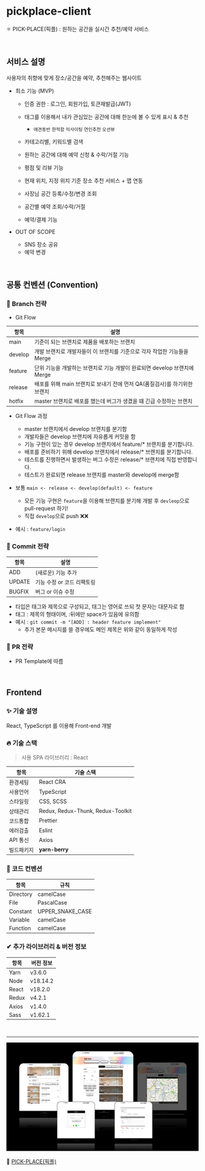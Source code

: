 # pickplace-client
⚛ PICK-PLACE(픽플) : 원하는 공간을 실시간 추천/예약 서비스

<br>

## 서비스 설명

사용자의 취향에 맞게 장소/공간을 예약, 추천해주는 웹사이트

- 최소 기능 (MVP)
  - 인증 권한 : 로그인, 회원가입, 토큰재발급(JWT)
   
  - 태그를 이용해서 내가 관심있는 공간에 대해 한눈에 볼 수 있게 표시 & 추천
    - `애견동반` `한적함` `익사이팅` `연인추천` `오션뷰`

  - 카테고리별, 키워드별 검색
  
  - 원하는 공간에 대해 예약 신청 & 수락/거절 기능

  - 평점 및 리뷰 기능

  - 현재 위치, 지정 위치 기준 장소 추천 서비스 + 맵 연동

  - 사장님 공간 등록/수정/변경 조회

  - 공간별 예약 조회/수락/거절

  - 예약/결제 기능

- OUT OF SCOPE
  - SNS 장소 공유
  - 예약 변경

<br>

## 공통 컨벤션 (Convention)

### 🌴 Branch 전략 
- Git Flow

|  **항목**  |                                  **설명**                                   |
| ---------- | --------------------------------------------------------------------------- |
| main       | 기준이 되는 브랜치로 제품을 배포하는 브랜치                                  |
| develop    | 개발 브랜치로 개발자들이 이 브랜치를 기준으로 각자 작업한 기능들을 Merge      |
| feature    | 단위 기능을 개발하는 브랜치로 기능 개발이 완료되면 develop 브랜치에 Merge     |
| release    | 배포를 위해 main 브랜치로 보내기 전에 먼저 QA(품질검사)를 하기위한 브랜치     |
| hotfix     | master 브랜치로 배포를 했는데 버그가 생겼을 떄 긴급 수정하는 브랜치           |

- Git Flow 과정
  - master 브랜치에서 develop 브랜치를 분기함
  - 개발자들은 develop 브랜치에 자유롭게 커밋을 함
  - 기능 구현이 있는 경우 develop 브랜치에서 feature/* 브랜치를 분기합니다.
  - 배포를 준비하기 위해 develop 브랜치에서 release/* 브랜치를 분기합니다.
  - 테스트를 진행하면서 발생하는 버그 수정은 release/* 브랜치에 직접 반영합니다.
  - 테스트가 완료되면 release 브랜치를 master와 develop에 merge함

- 보통 `main <- release <- develop(default) <- feature`
  - 모든 기능 구현은 `feature`을 이용해 브랜치를 분기해 개발 후 `devleop`으로 pull-request 하기!
  - 직접 `develop`으로 push ❌❌
- 예시 : `feature/login` 


### 🍕 Commit 전략 

|  **항목**  |             **설명**              |
| ---------- | ---------------------------------- |
| ADD        | (새로운) 기능 추가                 |
| UPDATE     | 기능 수정 or  코드 리팩토링        |
| BUGFIX     | 버그 or 이슈 수정                  |

- 타입은 태그와 제목으로 구성되고, 태그는 영어로 쓰되 첫 문자는 대문자로 함
- 태그 : 제목의 형태이며, :뒤에만 space가 있음에 유의함
- 예시 : `git commit -m "[ADD] : header feature implement"`
  - 추가 본문 메시지를 쓸 경우에도 메인 제목은 위와 같이 동일하게 작성


### 🍭 PR 전략
- PR Template에 따름

<br>

## Frontend

### ✨ 기술 설명
React, TypeScript 를 이용해 Front-end 개발

### 🔥 기술 스택
> 사용 SPA 라이브러리 : React

|  **항목**  |  **기술 스택**                   |
| ---------- | -------------------------------- |
| 환경세팅   | React CRA                         |
| 사용언어   | TypeScript                        |
| 스타일링   | CSS, SCSS                         |
| 상태관리   | Redux, Redux-Thunk, Redux-Toolkit |
| 코드통합   | Prettier                          |
| 에러검출   | Eslint                            |
| API 통신   | Axios                             |
| 빌드패키지 | **yarn-berry**                    |

### 🔅 코드 컨벤션
|  **항목**  |    **규칙**      |
| ---------- | ---------------- |
| Directory  | camelCase        |
| File       | PascalCase       |
| Constant   | UPPER_SNAKE_CASE       |
| Variable   | camelCase        |
| Function   | camelCase        |


### ✔ 추가 라이브러리 & 버전 정보

|  **항목**  |  **버전 정보**    |
| ---------- | ------------------ |
| Yarn       |  v3.6.0            | 
| Node       |  v18.14.2          |
| React      |  v18.2.0           |
| Redux      |  v4.2.1            |
| Axios      |  v1.4.0            |
| Sass       |  v1.62.1           |


<br>

---

![pickplace](./pickplace.png)

🔗 [PICK-PLACE(픽플)](https://pickplace.site/)
